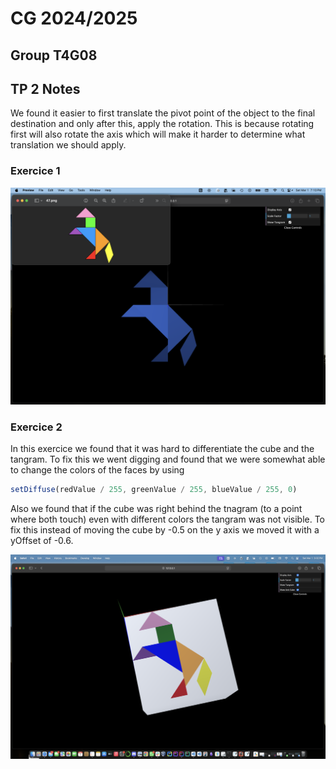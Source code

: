 # CG 2024/2025

## Group T4G08

## TP 2 Notes

We found it easier to first translate the pivot point of the object to the final destination and only after this, apply the rotation.
This is because rotating first will also rotate the axis which will make it harder to determine what translation we should apply.

### Exercice 1

![Screenshot 1](screenshots/cg-t04g08-tp2-1.png)

### Exercice 2

In this exercice we found that it was hard to differentiate the cube and the tangram. To fix this we went digging and found that we were somewhat able to
change the colors of the faces by using 

```js 
setDiffuse(redValue / 255, greenValue / 255, blueValue / 255, 0)
```

Also we found that if the cube was right behind the tnagram (to a point where both touch) even with different colors the tangram was not visible. To fix this instead of moving the cube by -0.5 on the y axis we moved it with a yOffset of -0.6.

![Screenshot 2](screenshots/cg-t04g08-tp2-2.png)


